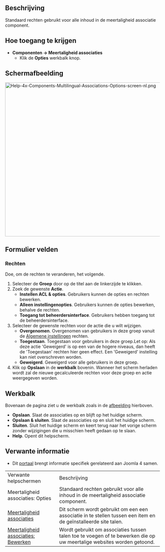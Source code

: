 <!-- Filename: Help4.x:Multilingual_Associations:_Options / Display title: Meertaligheid associaties: Opties -->

## Beschrijving

Standaard rechten gebruikt voor alle inhoud in de meertaligheid
associatie component.

## Hoe toegang te krijgen

- **Componenten **→** Meertaligheid associaties**
  - Klik de **Opties** werkbalk knop.

## Schermafbeelding

<img
src="https://docs.joomla.org/images/thumb/8/8c/Help-4x-Components-Multilingual-Associations-Options-screen-nl.png/800px-Help-4x-Components-Multilingual-Associations-Options-screen-nl.png"
decoding="async"
srcset="https://docs.joomla.org/images/thumb/8/8c/Help-4x-Components-Multilingual-Associations-Options-screen-nl.png/1200px-Help-4x-Components-Multilingual-Associations-Options-screen-nl.png 1.5x, https://docs.joomla.org/images/thumb/8/8c/Help-4x-Components-Multilingual-Associations-Options-screen-nl.png/1600px-Help-4x-Components-Multilingual-Associations-Options-screen-nl.png 2x"
data-file-width="2720" data-file-height="1700" width="800" height="500"
alt="Help-4x-Components-Multilingual-Associations-Options-screen-nl.png" />

## Formulier velden

### Rechten

Doe, om de rechten te veranderen, het volgende.

1.  Selecteer de **Groep** door op de titel aan de linkerzijde te
    klikken.
2.  Zoek de gewenste **Actie**.
    - **Instellen ACL & opties**. Gebruikers kunnen de opties en rechten
      bewerken.
    - **Alleen instellingenopties**. Gebruikers kunnen de opties
      bewerken, behalve de rechten.
    - **Toegang tot beheerdersinterface**. Gebruikers hebben toegang tot
      de beheerdersinterface.
3.  Selecteer de gewenste rechten voor de actie die u wilt wijzigen.
    - **Overgenomen**. Overgenomen van gebruikers in deze groep vanuit
      de [Algemene
      instellingen](https://docs.joomla.org/Help4.x:Site_Global_Configuration/nl#permissions "Help4.x:Site Global Configuration/nl")
      rechten.
    - **Toegestaan**. Toegestaan voor gebruikers in deze groep.Let op:
      Als deze actie 'Geweigerd' is op een van de hogere niveaus, dan
      heeft de 'Toegestaan' rechten hier geen effect. Een 'Geweigerd'
      instelling kan niet overschreven worden.
    - **Geweigerd**. Geweigerd voor alle gebruikers in deze groep.
4.  Klik op **Opslaan** in de **werkbalk** bovenin. Wanneer het scherm
    herladen wordt zal de nieuwe gecalculeerde rechten voor deze groep
    en actie weergegeven worden.

## Werkbalk

Bovenaan de pagina ziet u de werkbalk zoals in de
[afbeelding](#screenshot) hierboven.

- **Opslaan**. Slaat de associaties op en blijft op het huidige scherm.
- **Opslaan & sluiten**. Slaat de associaties op en sluit het huidige
  scherm.
- **Sluiten**. Sluit het huidige scherm en keert terug naar het vorige
  scherm zonder wijzigingen die u misschien heeft gedaan op te slaan.
- **Help**. Opent dit helpscherm.

## Verwante informatie

- Dit
  [portaal](https://docs.joomla.org/Portal:Joomla_4/nl "Portal:Joomla 4/nl")
  brengt informatie specifiek gerelateerd aan Joomla 4 samen.

|                                                                                                                                                        |                                                                                                                       |
|--------------------------------------------------------------------------------------------------------------------------------------------------------|-----------------------------------------------------------------------------------------------------------------------|
| Verwante helpschermen                                                                                                                                  | Beschrijving                                                                                                          |
| <span class="mw-selflink selflink">Meertaligheid associaties: Opties</span>                                                                            | Standaard rechten gebruikt voor alle inhoud in de meertaligheid associatie component.                                 |
| [Meertaligheid associaties](https://docs.joomla.org/Help4.x:Multilingual_Associations/nl "Help4.x:Multilingual Associations/nl")                       | Dit scherm wordt gebruikt om een een associatie in te stellen tussen een item en de geïnstalleerde site talen.        |
| [Meertaligheid associaties: Bewerken](https://docs.joomla.org/Help4.x:Multilingual_Associations:_Edit/nl "Help4.x:Multilingual Associations: Edit/nl") | Wordt gebruikt om associaties tussen talen toe te voegen of te bewerken die op uw meertalige websites worden getoond. |
